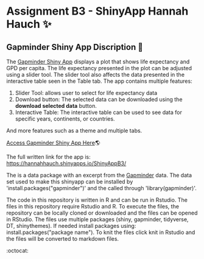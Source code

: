 # Assignment B3 - ShinyApp Hannah Hauch :sparkles:

## Gapminder Shiny App Discription :page_with_curl:

The [Gapminder Shiny App](https://hannahhauch.shinyapps.io/ShinyAppB3/) displays a plot that shows life expectancy and GPD per capita. The life expectancy 
presented in the plot can be adjusted using a slider tool. The slider tool also affects the data presented in the interactive table seen in the Table tab.  The app contains multiple features:
1. Slider Tool: allows user to select for life expectancy data
2. Download button: The selected data can be downloaded using the **download selected data** button.  
3. Interactive Table: The interactive table can be used to see data for specific years, continents, or countries.

And more features such as a theme and multiple tabs.  

[Access Gapminder Shiny App Here](https://hannahhauch.shinyapps.io/ShinyAppB3/):earth_americas:

The full written link for the app is: https://hannahhauch.shinyapps.io/ShinyAppB3/

The is a data package with an excerpt from the [Gapminder](https://www.gapminder.org/data/) data. The data set used to make this shinyapp can be installed by 'install.packages("gapminder")' and the called through 'library(gapminder)'.

The code in this repository is written in R and can be run in Rstudio. The files in this repository require Rstudio and R. To execute the files, the repository can be locally cloned or downloaded and the files can be opened in RStudio. The files use multiple packages (shiny, gapminder, tidyverse, DT, shinythemes). If needed install packages using: install.packages("package name"). To knit the files click knit in Rstudio and the files will be converted to markdown files.

:octocat:



